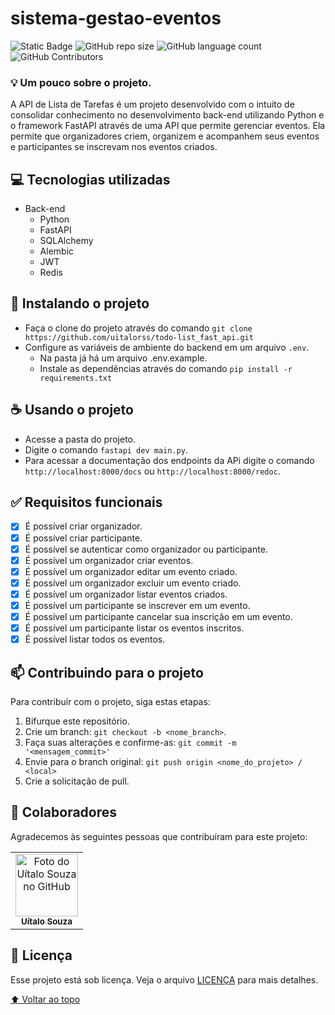 # sistema-gestao-eventos

<!---Esses são exemplos. Veja https://shields.io para outras pessoas ou para personalizar este conjunto de escudos. Você pode querer incluir dependências, status do projeto e informações de licença aqui--->

![Static Badge](https://img.shields.io/badge/status-finished-green?style=for-the-badge)
![GitHub repo size](https://img.shields.io/github/repo-size/uitalorss/sge-sistema-gestao-de-eventos?style=for-the-badge)
![GitHub language count](https://img.shields.io/github/languages/count/uitalorss/sge-sistema-gestao-de-eventos?style=for-the-badge)
![GitHub Contributors](https://img.shields.io/github/contributors/uitalorss/sge-sistema-gestao-de-eventos?style=for-the-badge&color=blue)

### 💡 Um pouco sobre o projeto.

A API de Lista de Tarefas é um projeto desenvolvido com o intuito de consolidar conhecimento no desenvolvimento back-end utilizando Python e o framework FastAPI através de uma API que permite gerenciar eventos. Ela permite que organizadores criem, organizem e acompanhem seus eventos e participantes se inscrevam nos eventos criados.

## 💻 Tecnologias utilizadas

- Back-end
    - Python
    - FastAPI
    - SQLAlchemy
    - Alembic
    - JWT
    - Redis

## 🚀 Instalando o projeto
- Faça o clone do projeto através do comando `git clone https://github.com/uitalorss/todo-list_fast_api.git`
- Configure as variáveis de ambiente do backend em um arquivo `.env`.
  - Na pasta já há um arquivo .env.example.
  - Instale as dependências através do comando `pip install -r requirements.txt`
    
## ☕ Usando o projeto
- Acesse a pasta do projeto.
- Digite o comando `fastapi dev main.py`.
- Para acessar a documentação dos endpoints da APi digite o comando `http://localhost:8000/docs` ou `http://localhost:8000/redoc`.


## ✅ Requisitos funcionais

- [x] É possível criar organizador.
- [x] É possível criar participante.
- [x] É possível se autenticar como organizador ou participante.
- [x] É possível um organizador criar eventos.
- [x] É possível um organizador editar um evento criado.
- [x] É possível um organizador excluir um evento criado.
- [x] É possível um organizador listar eventos criados.
- [x] É possível um participante se inscrever em um evento.
- [x] É possível um participante cancelar sua inscrição em um evento.
- [x] É possível um participante listar os eventos inscritos.
- [x] É possível listar todos os eventos.

## 📫 Contribuindo para o projeto

<!---Se o seu README for longo ou se você tiver algum processo ou etapas específicas que deseja que os contribuidores sigam, considere a criação de um arquivo CONTRIBUTING.md separado--->

Para contribuir com o projeto, siga estas etapas:

1. Bifurque este repositório.
2. Crie um branch: `git checkout -b <nome_branch>`.
3. Faça suas alterações e confirme-as: `git commit -m '<mensagem_commit>'`
4. Envie para o branch original: `git push origin <nome_do_projeto> / <local>`
5. Crie a solicitação de pull.

## 🤝 Colaboradores

Agradecemos às seguintes pessoas que contribuíram para este projeto:

<table>
  <tr>
    <td align="center">
      <a href="#">
        <img src="https://avatars.githubusercontent.com/u/15834173?v=4" width="100px;" alt="Foto do Uítalo Souza no GitHub"/><br>
        <sub>
          <b>Uítalo Souza</b>
        </sub>
      </a>
    </td>
  </tr>
</table>  


## 📝 Licença

Esse projeto está sob licença. Veja o arquivo [LICENÇA](LICENSE.md) para mais detalhes.

[⬆ Voltar ao topo](#sistema-gestao-eventos)<br>
